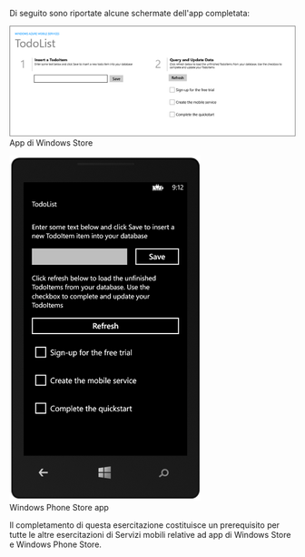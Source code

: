 ﻿
Di seguito sono riportate alcune schermate dell'app completata:

![](./media/mobile-services-windows-universal-get-started/mobile-quickstart-completed.png)
<br/>App di Windows Store

![](./media/mobile-services-windows-universal-get-started/mobile-quickstart-completed-wp8.png)
<br/>Windows Phone Store app

Il completamento di questa esercitazione costituisce un prerequisito per tutte le altre esercitazioni di Servizi mobili relative ad app di Windows Store e Windows Phone Store. 
<!--HONumber=42-->
